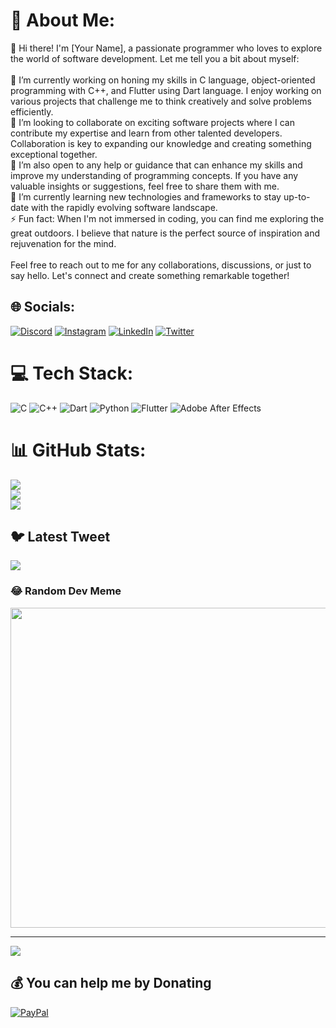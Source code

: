# 💫 About Me:
👋 Hi there! I'm [Your Name], a passionate programmer who loves to explore the world of software development. Let me tell you a bit about myself:<br><br>🔭 I’m currently working on honing my skills in C language, object-oriented programming with C++, and Flutter using Dart language. I enjoy working on various projects that challenge me to think creatively and solve problems efficiently.<br>👯 I’m looking to collaborate on exciting software projects where I can contribute my expertise and learn from other talented developers. Collaboration is key to expanding our knowledge and creating something exceptional together.<br>🤝 I’m also open to any help or guidance that can enhance my skills and improve my understanding of programming concepts. If you have any valuable insights or suggestions, feel free to share them with me.<br>🌱 I’m currently learning new technologies and frameworks to stay up-to-date with the rapidly evolving software landscape. <br>⚡ Fun fact: When I'm not immersed in coding, you can find me exploring the great outdoors. I believe that nature is the perfect source of inspiration and rejuvenation for the mind.<br><br>Feel free to reach out to me for any collaborations, discussions, or just to say hello. Let's connect and create something remarkable together!<br>


## 🌐 Socials:
[![Discord](https://img.shields.io/badge/Discord-%237289DA.svg?logo=discord&logoColor=white)](https://discord.gg/kaiito#8057) [![Instagram](https://img.shields.io/badge/Instagram-%23E4405F.svg?logo=Instagram&logoColor=white)](https://instagram.com/youssef.vfx) [![LinkedIn](https://img.shields.io/badge/LinkedIn-%230077B5.svg?logo=linkedin&logoColor=white)](https://linkedin.com/in/linkedin.com/in/youssef-chati/) [![Twitter](https://img.shields.io/badge/Twitter-%231DA1F2.svg?logo=Twitter&logoColor=white)](https://twitter.com/@Certifiekacchan) 

# 💻 Tech Stack:
![C](https://img.shields.io/badge/c-%2300599C.svg?style=for-the-badge&logo=c&logoColor=white) ![C++](https://img.shields.io/badge/c++-%2300599C.svg?style=for-the-badge&logo=c%2B%2B&logoColor=white) ![Dart](https://img.shields.io/badge/dart-%230175C2.svg?style=for-the-badge&logo=dart&logoColor=white) ![Python](https://img.shields.io/badge/python-3670A0?style=for-the-badge&logo=python&logoColor=ffdd54) ![Flutter](https://img.shields.io/badge/Flutter-%2302569B.svg?style=for-the-badge&logo=Flutter&logoColor=white) ![Adobe After Effects](https://img.shields.io/badge/Adobe%20After%20Effects-9999FF.svg?style=for-the-badge&logo=Adobe%20After%20Effects&logoColor=white)
# 📊 GitHub Stats:
![](https://github-readme-stats.vercel.app/api?username=YoussefChati&theme=tokyonight&hide_border=true&include_all_commits=true&count_private=false)<br/>
![](https://github-readme-streak-stats.herokuapp.com/?user=YoussefChati&theme=tokyonight&hide_border=true)<br/>
![](https://github-readme-stats.vercel.app/api/top-langs/?username=YoussefChati&theme=tokyonight&hide_border=true&include_all_commits=true&count_private=false&layout=compact)

## 🐦 Latest Tweet
[![](https://gtce.itsvg.in/api?username=@Certifiekacchan)](https://github.com/VishwaGauravIn/github-twitter-card-embed)

### 😂 Random Dev Meme
<img src="https://rm.up.railway.app/" width="512px"/>

---
[![](https://visitcount.itsvg.in/api?id=YoussefChati&icon=0&color=0)](https://visitcount.itsvg.in)

  ## 💰 You can help me by Donating
  [![PayPal](https://img.shields.io/badge/PayPal-00457C?style=for-the-badge&logo=paypal&logoColor=white)](https://paypal.me/PayPal.Me/YoussefChati) 

  
<!-- Proudly created with GPRM ( https://gprm.itsvg.in ) -->
